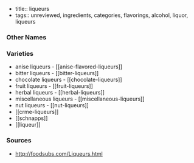 - title:: liqueurs
- tags:: unreviewed, ingredients, categories, flavorings, alcohol, liquor, liqueurs


### Other Names


### Varieties

* anise liqueurs - [[anise-flavored-liqueurs]]
* bitter liqueurs - [[bitter-liqueurs]]
* chocolate liqueurs - [[chocolate-liqueurs]]
* fruit liqueurs - [[fruit-liqueurs]]
* herbal liqueurs - [[herbal-liqueurs]]
* miscellaneous liqueurs - [[miscellaneous-liqueurs]]
* nut liqueurs - [[nut-liqueurs]]
* [[crme-liqueurs]]
* [[schnapps]]
* [[liqueur]]

### Sources
* http://foodsubs.com/Liqueurs.html
